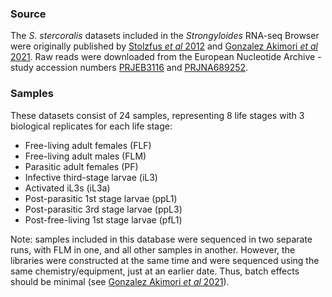 ### Source

The *S. stercoralis* datasets included in the *Strongyloides* RNA-seq Browser were originally
published by [Stolzfus *et al* 2012](https://journals.plos.org/plosntds/article?id=10.1371/journal.pntd.0001854) and [Gonzalez Akimori *et al* 2021](https://www.nature.com/articles/s41598-021-87478-3).
Raw reads were downloaded from the European Nucleotide Archive - study
accession numbers
[PRJEB3116](https://www.ebi.ac.uk/ena/browser/view/PRJEB3116) and [PRJNA689252](https://www.ebi.ac.uk/ena/browser/view/PRJNA689252).

### Samples

These datasets consist of 24 samples, representing 8 life stages with 3
biological replicates for each life stage:

-   Free-living adult females (FLF)
-   Free-living adult males (FLM)
-   Parasitic adult females (PF)
-   Infective third-stage larvae (iL3)
-   Activated iL3s (iL3a)
-   Post-parasitic 1st stage larvae (ppL1)
-   Post-parasitic 3rd stage larvae (ppL3)
-   Post-free-living 1st stage larvae (pfL1)

Note: samples included in this database were sequenced in two separate runs, with FLM in one, and all other samples in another. However, the libraries were constructed at the same time and were sequenced using the same chemistry/equipment, just at an earlier date. Thus, batch effects should be minimal (see [Gonzalez Akimori *et al* 2021](https://www.nature.com/articles/s41598-021-87478-3)).